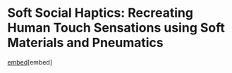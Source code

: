 # Soft Social Haptics: Recreating Human Touch Sensations using Soft Materials and Pneumatics
[embed](https://github.com/FredLin0421/SoftSocial_Haptics/sources/Poster.pdf)[embed]

